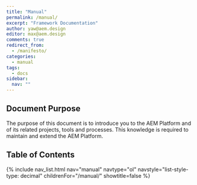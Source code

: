 ```yaml
---
title: "Manual"
permalink: /manual/
excerpt: "Framework Documentation"
author: yaw@aem.design
editor: max@aem.design
comments: true
redirect_from:
  - /manifesto/
categories:
  - manual
tags:
  - docs
sidebar:
  nav: ""
---
```


## Document Purpose

The purpose of this document is to introduce you to the AEM Platform and of its related projects, tools and processes. This knowledge is required to maintain and extend the AEM Platform.

## Table of Contents

{% include nav_list.html nav="manual" navtype="ol" navstyle="list-style-type: decimal" childrenFor="/manual/" showtitle=false %}

